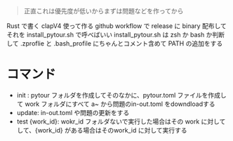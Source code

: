 > 正直これは優先度が低いからまずは問題などを作ってから

Rust で書く clapV4 使って作る github workflow で release に binary 配布してそれを install_pytour.sh で呼べばいい
install_pytour.sh は zsh か bash か判断して .zproflie と .bash_profile にちゃんとコメント含めて PATH の追加をする

# コマンド

- init : pytour フォルダを作成してそのなかに、pytour.toml ファイルを作成して work フォルダにすべて a~ から問題のin-out.toml をdowndloadする
- update: in-out.toml や問題の更新をする
- test {work_id}: wokr_id フォルダないで実行した場合はその work に対してして、{work_id} がある場合はそのwork_id に対して実行する
